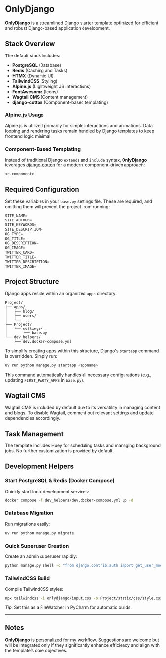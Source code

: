 # OnlyDjango

**OnlyDjango** is a streamlined Django starter template optimized for efficient and robust Django-based application development.

## Stack Overview

The default stack includes:

* **PostgreSQL** (Database)
* **Redis** (Caching and Tasks)
* **HTMX** (Dynamic UI)
* **TailwindCSS** (Styling)
* **Alpine.js** (Lightweight JS interactions)
* **FontAwesome** (Icons)
* **Wagtail CMS** (Content management)
* **django-cotton** (Component-based templating)

### Alpine.js Usage

Alpine.js is utilized primarily for simple interactions and animations. Data looping and rendering tasks remain handled by Django templates to keep frontend logic minimal.

### Component-Based Templating

Instead of traditional Django `extends` and `include` syntax, **OnlyDjango** leverages [django-cotton](https://django-cotton.com/) for a modern, component-driven approach:

```django
<c-component>
```

## Required Configuration

Set these variables in your `base.py` settings file. These are required, and omitting them will prevent the project from running:

```python
SITE_NAME=
SITE_AUTHOR=
SITE_KEYWORDS=
SITE_DESCRIPTION=
OG_TYPE=
OG_TITLE=
OG_DESCRIPTION=
OG_IMAGE=
TWITTER_CARD=
TWITTER_TITLE=
TWITTER_DESCRIPTION=
TWITTER_IMAGE=
```

## Project Structure

Django apps reside within an organized `apps` directory:

```
Project/
├── apps/
│   ├── blog/
│   ├── users/
│   └── ...
├── Project/
│   └── settings/
│       └── base.py
└── dev_helpers/
    └── dev.docker-compose.yml
```

To simplify creating apps within this structure, Django's `startapp` command is overridden. Simply run:

```bash
uv run python manage.py startapp <appname>
```

This command automatically handles all necessary configurations (e.g., updating `FIRST_PARTY_APPS` in `base.py`).

## Wagtail CMS

Wagtail CMS is included by default due to its versatility in managing content and blogs. To disable Wagtail, comment out relevant settings and update dependencies accordingly.

## Task Management

The template includes Huey for scheduling tasks and managing background jobs. No further customization is provided by default.

## Development Helpers

### Start PostgreSQL & Redis (Docker Compose)

Quickly start local development services:

```bash
docker compose -f dev_helpers/dev.docker-compose.yml up -d
```

### Database Migration

Run migrations easily:

```bash
uv run python manage.py migrate
```

### Quick Superuser Creation

Create an admin superuser rapidly:

```bash
python manage.py shell -c "from django.contrib.auth import get_user_model; User = get_user_model(); User.objects.create_superuser('admin', 'admin@example.com', '123')"
```

### TailwindCSS Build

Compile TailwindCSS styles:

```bash
npx tailwindcss -i onlydjango/input.css -o Project/static/css/style.css
```

*Tip:* Set this as a FileWatcher in PyCharm for automatic builds.

---

## Notes

**OnlyDjango** is personalized for my workflow. Suggestions are welcome but will be integrated only if they significantly enhance efficiency and align with the template’s core objectives.
